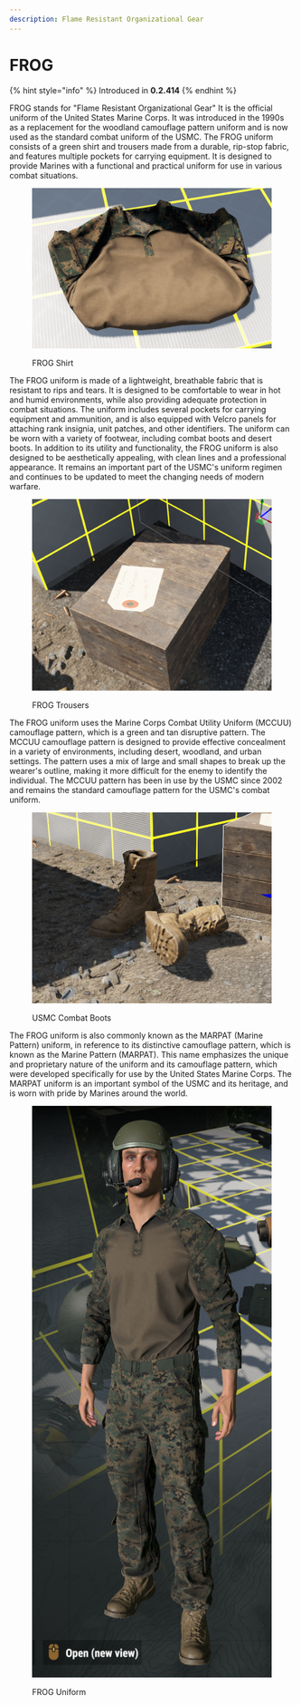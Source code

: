 ```yaml
---
description: Flame Resistant Organizational Gear
---
```


# FROG

{% hint style="info" %}
Introduced in **0.2.414**
{% endhint %}

FROG stands for "Flame Resistant Organizational Gear" It is the official uniform of the United States Marine Corps. It was introduced in the 1990s as a replacement for the woodland camouflage pattern uniform and is now used as the standard combat uniform of the USMC. The FROG uniform consists of a green shirt and trousers made from a durable, rip-stop fabric, and features multiple pockets for carrying equipment. It is designed to provide Marines with a functional and practical uniform for use in various combat situations.

<figure><img src="../../../.gitbook/assets/image (8).png" alt=""><figcaption><p>FROG Shirt</p></figcaption></figure>

The FROG uniform is made of a lightweight, breathable fabric that is resistant to rips and tears. It is designed to be comfortable to wear in hot and humid environments, while also providing adequate protection in combat situations. The uniform includes several pockets for carrying equipment and ammunition, and is also equipped with Velcro panels for attaching rank insignia, unit patches, and other identifiers. The uniform can be worn with a variety of footwear, including combat boots and desert boots. In addition to its utility and functionality, the FROG uniform is also designed to be aesthetically appealing, with clean lines and a professional appearance. It remains an important part of the USMC's uniform regimen and continues to be updated to meet the changing needs of modern warfare.

<figure><img src="../../../.gitbook/assets/image (2).png" alt=""><figcaption><p>FROG Trousers</p></figcaption></figure>

The FROG uniform uses the Marine Corps Combat Utility Uniform (MCCUU) camouflage pattern, which is a green and tan disruptive pattern. The MCCUU camouflage pattern is designed to provide effective concealment in a variety of environments, including desert, woodland, and urban settings. The pattern uses a mix of large and small shapes to break up the wearer's outline, making it more difficult for the enemy to identify the individual. The MCCUU pattern has been in use by the USMC since 2002 and remains the standard camouflage pattern for the USMC's combat uniform.

<figure><img src="../../../.gitbook/assets/image (1) (3).png" alt=""><figcaption><p>USMC Combat Boots</p></figcaption></figure>

The FROG uniform is also commonly known as the MARPAT (Marine Pattern) uniform, in reference to its distinctive camouflage pattern, which is known as the Marine Pattern (MARPAT). This name emphasizes the unique and proprietary nature of the uniform and its camouflage pattern, which were developed specifically for use by the United States Marine Corps. The MARPAT uniform is an important symbol of the USMC and its heritage, and is worn with pride by Marines around the world.

<figure><img src="../../../.gitbook/assets/image (3).png" alt=""><figcaption><p>FROG Uniform</p></figcaption></figure>
